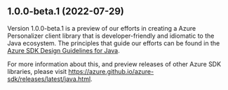 ## 1.0.0-beta.1 (2022-07-29)
Version 1.0.0-beta.1 is a preview of our efforts in creating a Azure Personalizer client library that is developer-friendly
and idiomatic to the Java ecosystem. The principles that guide
our efforts can be found in the [Azure SDK Design Guidelines for Java](https://azure.github.io/azure-sdk/java_introduction.html).

For more information about this, and preview releases of other Azure SDK libraries, please visit
https://azure.github.io/azure-sdk/releases/latest/java.html.
